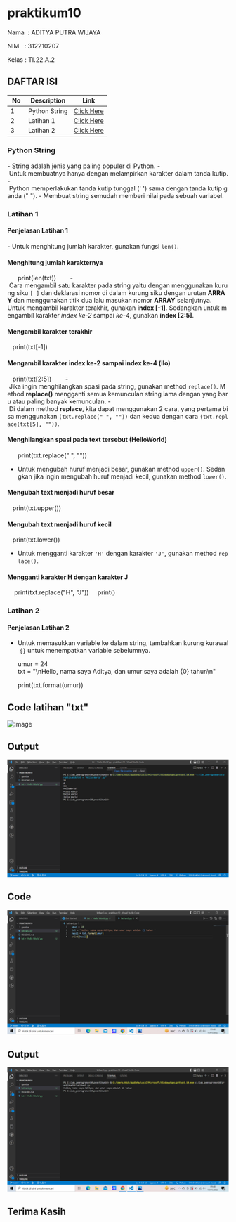  # praktikum10
  
 Nama  : ADITYA PUTRA WIJAYA
  
 NIM   : 312210207
  
 Kelas : TI.22.A.2

## DAFTAR ISI <br> 
 | No | Description | Link | 
 |-----|------|-----| 
 |1|Python String|[Click Here](#Python-String)| 
 |2|Latihan 1|[Click Here](#Latihan-1)| 
 |3|Latihan 2|[Click Here](#Latihan-2)| 
  
  ### Python String 
 - String adalah jenis yang paling populer di Python. 
 - Untuk membuatnya hanya dengan melampirkan karakter dalam tanda kutip. 
 - Python memperlakukan tanda kutip tunggal (' ') sama dengan tanda kutip ganda (" "). 
 - Membuat string semudah memberi nilai pada sebuah variabel. 
  
### Latihan 1 
#### Penjelasan Latihan 1 
- Untuk menghitung jumlah karakter, gunakan fungsi `len()`. 
#### Menghitung jumlah karakternya 
       print(len(txt)) 
        
- Cara mengambil satu karakter pada string yaitu dengan menggunakan kurung siku `[ ]` dan deklarasi nomor di dalam kurung siku dengan urutan **ARRAY** dan menggunakan titik dua lalu masukan nomor **ARRAY** selanjutnya. 
 Untuk mengambil karakter terakhir, gunakan **index [-1]**. Sedangkan untuk mengambil karakter *index ke-2* sampai *ke-4*, gunakan **index [2:5]**. 
  
#### Mengambil karakter terakhir 
    print(txt[-1]) 

#### Mengambil karakter index ke-2 sampai index ke-4 (llo) 
    print(txt[2:5]) 
        
- Jika ingin menghilangkan spasi pada string, gunakan method `replace()`. Method **replace()** mengganti semua kemunculan string lama dengan yang baru atau paling banyak kemunculan. 
- Di dalam method **replace**, kita dapat menggunakan 2 cara, yang pertama bisa menggunakan `(txt.replace(" ", ""))` dan kedua dengan cara `(txt.replace(txt[5], ""))`. 
  
#### Menghilangkan spasi pada text tersebut (HelloWorld) 
       print(txt.replace(" ", "")) 
        
- Untuk mengubah huruf menjadi besar, gunakan method `upper()`. Sedangkan jika ingin mengubah huruf menjadi kecil, gunakan method `lower()`. 
  
#### Mengubah text menjadi huruf besar 
    print(txt.upper()) 
#### Mengubah text menjadi huruf kecil 
    print(txt.lower()) 
        
- Untuk mengganti karakter `'H'` dengan karakter `'J'`, gunakan method `replace()`. 
  
#### Mengganti karakter H dengan karakter J 
     print(txt.replace("H", "J")) 
     print() 
        

### Latihan 2 
#### Penjelasan Latihan 2 
- Untuk memasukkan variable ke dalam string, tambahkan kurung kurawal `{}` untuk menempatkan variable sebelumnya. 
  
       umur = 24 
       txt = "\nHello, nama saya Aditya, dan umur saya adalah {0} tahun\n" 
  
       print(txt.format(umur)) 
   
## Code latihan "txt" 
 ![image](https://user-images.githubusercontent.com/115687055/212793910-7ae5fa11-206b-494f-8bd4-55ff53c93c21.png)

## Output  
 ![gambar](gambar/ad1.png) 
  
## Code 
 ![gambar](gambar/ad3.png) 
  
## Output 
 ![gambar](gambar/ad2.png)
  
  
## Terima Kasih
